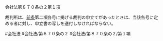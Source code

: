 会社法第８７０条の２第１項

裁判所は、[前条](会社法＿＿＿＿第８７０条の１第１項)第二項各号に掲げる裁判の申立てがあったときは、当該各号に定める者に対し、申立書の写しを送付しなければならない。

#会社法
#会社法/第８７０条の２
#会社法/第８７０条の２/第１項
